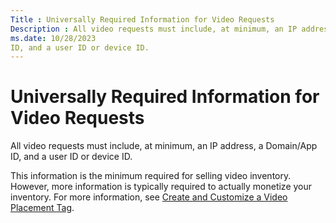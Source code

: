 ```yaml
---
Title : Universally Required Information for Video Requests
Description : All video requests must include, at minimum, an IP address, a Domain/App
ms.date: 10/28/2023
ID, and a user ID or device ID.
---
```



# Universally Required Information for Video Requests



All video requests must include, at minimum, an IP address, a Domain/App
ID, and a user ID or device ID.



This information is the minimum required for selling video inventory.
However, more information is typically required to actually monetize
your inventory. For more information, see
<a href="create-and-customize-a-video-placement-tag.md" class="xref"
title="Tag customization requires you to build on the root tag by identifying the correct handler for your implementation, then adding a combination of required and optional parameters.">Create
and Customize a Video Placement Tag</a>.






